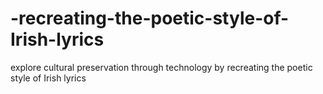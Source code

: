 # -recreating-the-poetic-style-of-Irish-lyrics
explore cultural preservation through technology by recreating the poetic style of Irish lyrics
